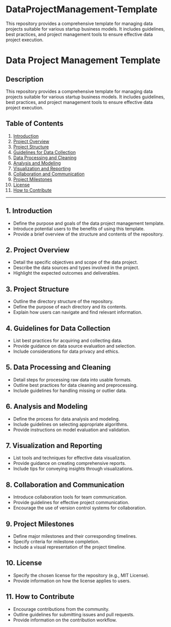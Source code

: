 # DataProjectManagement-Template
This repository provides a comprehensive template for managing data projects suitable for various startup business models. It includes guidelines, best practices, and project management tools to ensure effective data project execution.

# Data Project Management Template

## Description

This repository provides a comprehensive template for managing data projects suitable for various startup business models. It includes guidelines, best practices, and project management tools to ensure effective data project execution.

## Table of Contents

1. [Introduction](#1-introduction)
2. [Project Overview](#2-project-overview)
3. [Project Structure](#3-project-structure)
4. [Guidelines for Data Collection](#4-guidelines-for-data-collection)
5. [Data Processing and Cleaning](#5-data-processing-and-cleaning)
6. [Analysis and Modeling](#6-analysis-and-modeling)
7. [Visualization and Reporting](#7-visualization-and-reporting)
8. [Collaboration and Communication](#8-collaboration-and-communication)
9. [Project Milestones](#9-project-milestones)
10. [License](#10-license)
11. [How to Contribute](#11-how-to-contribute)

---

## 1. Introduction

- Define the purpose and goals of the data project management template.
- Introduce potential users to the benefits of using this template.
- Provide a brief overview of the structure and contents of the repository.

## 2. Project Overview

- Detail the specific objectives and scope of the data project.
- Describe the data sources and types involved in the project.
- Highlight the expected outcomes and deliverables.

## 3. Project Structure

- Outline the directory structure of the repository.
- Define the purpose of each directory and its contents.
- Explain how users can navigate and find relevant information.

## 4. Guidelines for Data Collection

- List best practices for acquiring and collecting data.
- Provide guidance on data source evaluation and selection.
- Include considerations for data privacy and ethics.

## 5. Data Processing and Cleaning

- Detail steps for processing raw data into usable formats.
- Outline best practices for data cleaning and preprocessing.
- Include guidelines for handling missing or outlier data.

## 6. Analysis and Modeling

- Define the process for data analysis and modeling.
- Include guidelines on selecting appropriate algorithms.
- Provide instructions on model evaluation and validation.

## 7. Visualization and Reporting

- List tools and techniques for effective data visualization.
- Provide guidance on creating comprehensive reports.
- Include tips for conveying insights through visualizations.

## 8. Collaboration and Communication

- Introduce collaboration tools for team communication.
- Provide guidelines for effective project communication.
- Encourage the use of version control systems for collaboration.

## 9. Project Milestones

- Define major milestones and their corresponding timelines.
- Specify criteria for milestone completion.
- Include a visual representation of the project timeline.

## 10. License

- Specify the chosen license for the repository (e.g., MIT License).
- Provide information on how the license applies to users.

## 11. How to Contribute

- Encourage contributions from the community.
- Outline guidelines for submitting issues and pull requests.
- Provide information on the contribution workflow.


